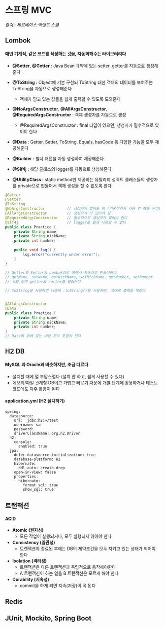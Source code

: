 # 스프링 MVC

*출처 : 제로베이스 백엔드 스쿨*





 ## Lombok



#### 매번 기계적, 같은 코드를 작성하는 것을, 자동화해주는 라이브러리다



- **@Setter**, **@Getter** : Java Bean 규약에 있는 setter, getter를 자동으로 생성해준다

- **@ToString** : Object에 기본 구현되 ToString 대신 객체의 데이터를 보여주는 ToString을 자동으로 생성해준다
  - 객체가 담고 있는 값들을 쉽게 출력할 수 있도록 도와준다
- **@NoArgsConstructor**, **@AllArgsConstructor**, **@RequiredArgsConstructor** : 객체 생성자를 자동으로 생성
  - @RequiredArgsConstructor : final 타입이 있으면, 생성자가 필수적으로 있어야 한다
- **@Data** : Getter, Setter, ToString, Equals, hasCode 등 다양한 기능을 모두 제공해준다
- **@Builder** : 빌더 패턴을 자동 생성하여 제공해준다
- **@Slf4j** : 해당 클래스의 logger를 자동으로 생성해준다
- **@UtilityClass** : static method만 제공하는 유틸리티 성격의 클래스들의 생성자를 private으로 만들어서 객체 생성을 할 수 없도록 한다



```java
@Getter
@Setter
@ToString
@NoArgsConstructor			// 생성자가 없어도 됨 (기본이라서 사용 안 해도 된다)
@AllArgsConstructor			// 생성자가 다 있어야 함
@RequiredArgsConstructor	// 필수적으로 생성자가 있어야 한다
@Slf4j						// logger를 쉽게 사용할 수 있다
public class Practice {
    private String name;
    private String nickName;
    private int number;
    
    public void log() {
        log.error("currently under error");
    }
}

// Getter와 Setter가 Lombok으로 통해서 자동으로 만들어졌다
// getName, setName, getNickName, setNickName, getNumber, setNumber
// 위와 같이 getter와 setter를 불러온다

// ToString을 사용하면 나중에 .toString()을 사용하면, 제대로 출력을 해준다


@AllArgsConstructor	
@Data
public class Practice {
    private String name;
    private String nickName;
    private int number;
}
// Data에 위에 있는 내용 모두 포함이 된다
```





## H2 DB

#### MySQL 과 Oracle과 비슷하지만, 조금 다르다

- 설치할 때에 덜 부담스럽다 (설치 안 하고, 쉽게 사용할 수 있다)
- 메모리/파일 관계형 DB이고 가볍고 빠르기 때문에 개발 단계에 활용하거나 테스트 코드에도 자주 활용이 된다



#### application.yml (H2 설치하기)

```
spring:
  datasource:
    url:  jdbc:h2:~/test
    username: sa
    password: 
    driverClassName: org.h2.Driver
  h2:
    console:
      enabled: true
  jpa:
    defer-datasource-initialization: true
    database-platform: H2
    hibernate:
      ddl-auto: create-drop
    open-in-view: false
    properties:
      hibernate:
        format_sql: true
        show_sql: true
```





## 트랜잭션

#### ACID

- **Atomic (원자성)**
  - 모든 작업이 실행되거나, 모두 실행되지 않아야 한다
- **Consistency (일관성)**
  - 트랜잭션이 종료된 후에는 DB의 제약조건을 모두 지키고 있는 상태가 되어야 한다
- **Isolation (격리성)**
  - 트랜잭션은 다른 트랜잭션과 독립적으로 동작해야한다
  - A 트랜잭션이 하는 일을 B 트랜잭션은 모르게 해야 한다
- **Durability (지속성)**
  - commit을 하게 되면 지속(저장)이 꼭 된다



## Redis





## JUnit, Mockito, Spring Boot

